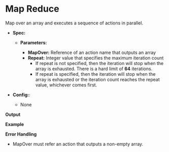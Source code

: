 # Map Reduce

Map over an array and executes a sequence of actions in parallel.

* **Spec:**
  * **Parameters:**

    * **MapOver:** Reference of an action name that outputs an array
    * **Repeat:** Integer value that specifies the maximum iteration count
      * If repeat is not specified, then the iteration will stop when the array is exhausted. There is a hard limit of **64** iterations.
      * If repeat is specified, then the iteration will stop when the array is exhausted or the iteration count reaches the repeat value, whichever comes first.

* **Config:**:
  *  None

**Output**

**Example**

**Error Handling**
  * MapOver must refer an action that outputs a non-empty array.
